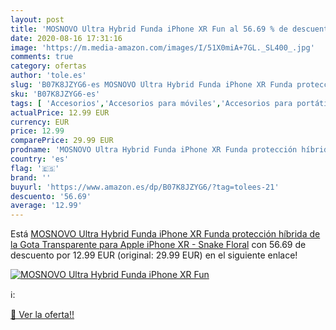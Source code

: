 ```yaml
---
layout: post
title: 'MOSNOVO Ultra Hybrid Funda iPhone XR Fun al 56.69 % de descuento'
date: 2020-08-16 17:31:16
image: 'https://m.media-amazon.com/images/I/51X0miA+7GL._SL400_.jpg'
comments: true
category: ofertas
author: 'tole.es'
slug: 'B07K8JZYG6-es MOSNOVO Ultra Hybrid Funda iPhone XR Funda protección...'
sku: 'B07K8JZYG6-es'
tags: [ 'Accesorios','Accesorios para móviles','Accesorios para portátiles y netbooks','Cargadores y adaptadores para portátiles y netbooks','Cargadores y bases de carga para portátiles y netbooks','Comunicación móvil y accesorios','Electrónica','Fundas y carcasas para teléfonos móviles','Informática','Móviles','Móviles y smartphones libres','apple','iphone', ]
actualPrice: 12.99 EUR
currency: EUR
price: 12.99
comparePrice: 29.99 EUR
prodname: 'MOSNOVO Ultra Hybrid Funda iPhone XR Funda protección híbrida de la Gota Transparente para Apple iPhone XR - Snake Floral'
country: 'es'
flag: '🇪🇸'
brand: ''
buyurl: 'https://www.amazon.es/dp/B07K8JZYG6/?tag=tolees-21'
descuento: '56.69'
average: '12.99'
---
```


Está [MOSNOVO Ultra Hybrid Funda iPhone XR Funda protección híbrida de la Gota Transparente para Apple iPhone XR - Snake Floral](https://www.amazon.es/dp/B07K8JZYG6/?tag=tolees-21) con 56.69 de descuento por 12.99 EUR (original: 29.99 EUR) en el siguiente enlace!

[![MOSNOVO Ultra Hybrid Funda iPhone XR Fun](https://m.media-amazon.com/images/I/51X0miA+7GL._SL400_.jpg)](https://www.amazon.es/dp/B07K8JZYG6/?tag=tolees-21)

ℹ️:


[🛒 Ver la oferta!!](https://www.amazon.es/dp/B07K8JZYG6/?tag=tolees-21)
